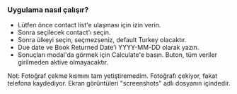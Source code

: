 ### Uygulama nasıl çalışır?

- Lütfen önce contact list'e ulaşması için izin verin.
- Sonra seçilecek contact'ı seçin.
- Sonra ülkeyi seçin, seçmezseniz, default Turkey olacaktır.
- Due date ve Book Returned Date'i YYYY-MM-DD olarak yazın.
- Sonuçları modal'da görmek için Calculate'e basın. Buton, tüm veriler girilmeden aktive olmayacaktır.

Not: Fotoğraf çekme kısmını tam yetiştiremedim. Fotoğrafı çekiyor, fakat telefona kaydediyor. Ekran görüntüleri "screenshots" adlı dosyanın içindedir.
